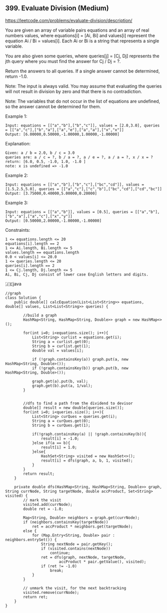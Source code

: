 ## 399. Evaluate Division (Medium)
https://leetcode.com/problems/evaluate-division/description/

You are given an array of variable pairs equations and an array of real numbers values, where equations[i] = [Ai, Bi] and values[i] represent the equation Ai / Bi = values[i]. Each Ai or Bi is a string that represents a single variable.

You are also given some queries, where queries[j] = [Cj, Dj] represents the jth query where you must find the answer for Cj / Dj = ?.

Return the answers to all queries. If a single answer cannot be determined, return -1.0.

Note: The input is always valid. You may assume that evaluating the queries will not result in division by zero and that there is no contradiction.

Note: The variables that do not occur in the list of equations are undefined, so the answer cannot be determined for them.

 

Example 1:

    Input: equations = [["a","b"],["b","c"]], values = [2.0,3.0], queries = [["a","c"],["b","a"],["a","e"],["a","a"],["x","x"]]
    Output: [6.00000,0.50000,-1.00000,1.00000,-1.00000]
Explanation: 

    Given: a / b = 2.0, b / c = 3.0
    queries are: a / c = ?, b / a = ?, a / e = ?, a / a = ?, x / x = ? 
    return: [6.0, 0.5, -1.0, 1.0, -1.0 ]
    note: x is undefined => -1.0
Example 2:
    
    Input: equations = [["a","b"],["b","c"],["bc","cd"]], values = [1.5,2.5,5.0], queries = [["a","c"],["c","b"],["bc","cd"],["cd","bc"]]
    Output: [3.75000,0.40000,5.00000,0.20000]
Example 3:
    
    Input: equations = [["a","b"]], values = [0.5], queries = [["a","b"],["b","a"],["a","c"],["x","y"]]
    Output: [0.50000,2.00000,-1.00000,-1.00000]
     

Constraints:

    1 <= equations.length <= 20
    equations[i].length == 2
    1 <= Ai.length, Bi.length <= 5
    values.length == equations.length
    0.0 < values[i] <= 20.0
    1 <= queries.length <= 20
    queries[i].length == 2
    1 <= Cj.length, Dj.length <= 5
    Ai, Bi, Cj, Dj consist of lower case English letters and digits.

  
  🇯🇪java
  
    //graph
    class Solution {
        public double[] calcEquation(List<List<String>> equations, double[] values, List<List<String>> queries) {
    
            //build a graph
            HashMap<String, HashMap<String, Double>> graph = new HashMap<>();
    
            for(int i=0; i<equations.size(); i++){
                List<String> curlist = equations.get(i);
                String a = curlist.get(0);
                String b = curlist.get(1);
                double val = values[i];
    
                if (!graph.containsKey(a)) graph.put(a, new HashMap<String, Double>());
                if (!graph.containsKey(b)) graph.put(b, new HashMap<String, Double>());
    
                graph.get(a).put(b, val);
                graph.get(b).put(a, 1/val);
            }
    
    
            //dfs to find a path from the dividend to devisor
            double[] result = new double[queries.size()];
            for(int i=0; i<queries.size(); i++){
                List<String> curQues = queries.get(i);
                String a = curQues.get(0);
                String b = curQues.get(1);
    
                if(!graph.containsKey(a) || !graph.containsKey(b)){
                    result[i] = -1.0;
                }else if(a == b){
                    result[i] = 1.0;
                }else{
                    HashSet<String> visited = new HashSet<>();
                    result[i] = dfs(graph, a, b, 1, visited);
                }
            }
            return result;
        }
    
        private double dfs(HashMap<String, HashMap<String, Double>> graph, String currNode, String targetNode, double accProduct, Set<String> visited) {
            // mark the visit
            visited.add(currNode);
            double ret = -1.0;
    
            Map<String, Double> neighbors = graph.get(currNode);
            if (neighbors.containsKey(targetNode))
                ret = accProduct * neighbors.get(targetNode);
            else {
                for (Map.Entry<String, Double> pair : neighbors.entrySet()) {
                    String nextNode = pair.getKey();
                    if (visited.contains(nextNode))
                        continue;
                    ret = dfs(graph, nextNode, targetNode,
                            accProduct * pair.getValue(), visited);
                    if (ret != -1.0)
                        break;
                }
            }
    
            // unmark the visit, for the next backtracking
            visited.remove(currNode);
            return ret;
        }
    }
